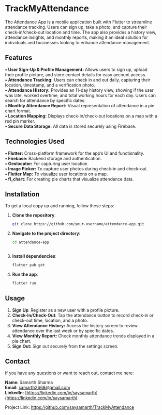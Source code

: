# TrackMyAttendance

The Attendance App is a mobile application built with Flutter to streamline attendance tracking. Users can sign up, take a photo, and capture their check-in/check-out location and time. The app also provides a history view, attendance insights, and monthly reports, making it an ideal solution for individuals and businesses looking to enhance attendance management.

## Features

**• User Sign-Up & Profile Management:** Allows users to sign up, upload their profile picture, and store contact details for easy account access.  
**• Attendance Tracking:** Users can check in and out daily, capturing their location, timestamp, and a verification photo.  
**• Attendance History:** Provides an 11-day history view, showing if the user was late, worked overtime, and total working hours for each day. Users can search for attendance by specific dates.  
**• Monthly Attendance Report:** Visual representation of attendance in a pie chart format.  
**• Location Mapping:** Displays check-in/check-out locations on a map with a red pin marker.  
**• Secure Data Storage:** All data is stored securely using Firebase.

## Technologies Used

**• Flutter:** Cross-platform framework for the app’s UI and functionality.  
**• Firebase:** Backend storage and authentication.  
**• Geolocator:** For capturing user location.  
**• Image Picker:** To capture user photos during check-in and check-out.  
**• Flutter Map:** To visualize user locations on a map.  
**• fl_chart:** For creating pie charts that visualize attendance data.  

## Installation
To get a local copy up and running, follow these steps:

1. **Clone the repository**:
   ```bash
   git clone https://github.com/your-username/attendance-app.git
   
2. **Navigate to the project directory**:
   ```bash
   cd attendance-app  
  
3. **Install dependencies**:
   ```bash
   flutter pub get
   
4. **Run the app**:
   ```bash
   flutter run


## Usage

1. **Sign Up**: Register as a new user with a profile picture.  
2. **Check-In/Check-Out:** Tap the attendance button to record check-in or check-out time, location, and a photo.  
3. **View Attendance History:** Access the history screen to review attendance over the last week or by specific dates.  
4. **View Monthly Report:** Check monthly attendance trends displayed in a pie chart.  
5. **Sign Out:** Sign out securely from the settings screen.

## Contact

If you have any questions or want to reach out, contact me here:  

**Name**: Samarth Sharma  
**Email**: [samarth2668@gmail.com](mailto:samarth2668@gmail.com)  
**LinkedIn**: [https://linkedin.com/in/saysamarth](https://linkedin.com/in/saysamarth)

Project Link: https://github.com/saysamarth/TrackMyAttendance
